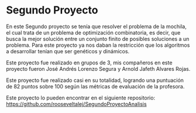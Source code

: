 # Segundo Proyecto

En este Segundo proyecto se tenía que resolver el problema de la mochila, 
el cual trata de un problema de optimización combinatoria, 
es decir, que busca la mejor solución entre un conjunto finito de posibles 
soluciones a un problema.
Para este proyecto ya nos daban la restricción que los algoritmos a desarrollar tenían
que ser genéticos y dinámicos. 

Este proyecto fue realizado en grupos de 3, mis compañeros en este proyecto
fueron José Andrés Lorenzo Segura y Arnold Jafeth Alvares Rojas.

Este proyecto fue realizado casi en su totalidad, logrando una puntuación
de 82 puntos sobre 100 según las métricas de evaluación de la profesora. 

Este proyecto lo pueden encontrar en el siguiente repositorio: https://github.com/rooseveltalej/SegundoProyectoAnalisis 